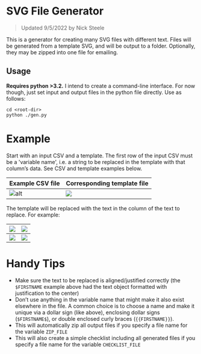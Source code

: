 # SVG File Generator

> Updated 9/5/2022 by Nick Steele

This is a generator for creating many SVG files with different text. Files will be generated from a template SVG, and will be output to a folder. Optionally, they may be zipped into one file for emailing.

## Usage

**Requires python >3.2.** I intend to create a command-line interface. For now though, just set input and output files in the python file directly. Use as follows:

```shell
cd <root-dir>
python ./gen.py
```

# Example

Start with an input CSV and a template. The first row of the input CSV must be a 'variable name', i.e. a string to be replaced in the template with that column’s data. See CSV and template examples below.

| Example CSV file                    | Corresponding template file        |
| ----------------------------------- | ---------------------------------- |
| ![alt](/../docs/csv-example.png)    | ![](/../docs/template-example.png) |

The template will be replaced with the text in the column of the text to replace. For example:

| ![](/../docs/output-example-1.png) | ![](/../docs/output-example-5.png) |
| ---------------------------------- | ---------------------------------- |
| ![](/../docs/output-example-3.png) | ![](/../docs/output-example-4.png) |

# Handy Tips
- Make sure the text to be replaced is aligned/justified correctly (the `$FIRSTNAME` example above had the text object formatted with justification to the center)
- Don’t use anything in the variable name that might make it also exist elsewhere in the file. A common choice is to choose a name and make it unique via a dollar sign (like above), enclosing dollar signs (`$FIRSTNAME$`), or double enclosed curly braces (`{{FIRSTNAME}}`).
- This will automatically zip all output files if you specify a file name for the variable `ZIP_FILE`
- This will also create a simple checklist including all generated files if you specify a file name for the variable `CHECKLIST_FILE`
